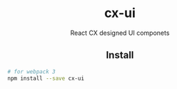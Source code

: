 <div align='center'>
    <h1>
        cx-ui
    </h1>
    <p>
        React CX designed UI componets
    </p>
</div>

<h2 align="center">Install</h2>

```bash
# for webpack 3
npm install --save cx-ui
```